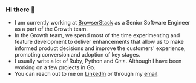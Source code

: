 ### Hi there 👋

- I am currently working at [BrowserStack](https://browserstack.com) as a Senior Software Engineer as a part of the Growth team.
- In the Growth team, we spend most of the time experimenting and feature development to deliver enhancements that allow us to make informed product decisions and improve the customers' experience, promoting conversion and adoption of key stages.
- I usually write a lot of Ruby, Python and C++. Although I have been working on a few projects in Go.
- You can reach out to me on [LinkedIn](https://www.linkedin.com/in/bhushan-khanale/) or through my [email](mailto:hello@bhushankhanale.com).
